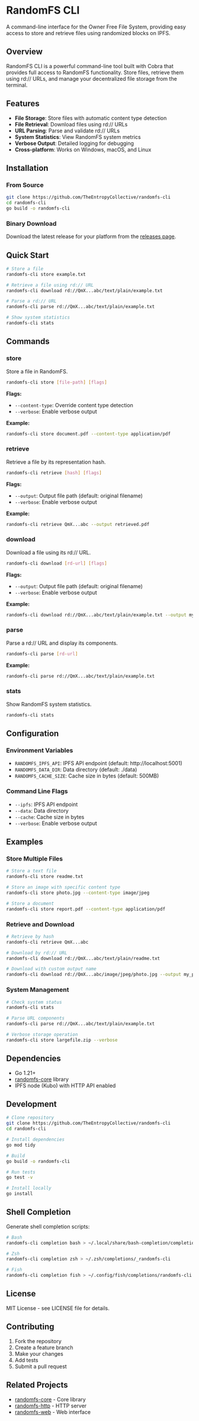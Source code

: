 # RandomFS CLI

A command-line interface for the Owner Free File System, providing easy access to store and retrieve files using randomized blocks on IPFS.

## Overview

RandomFS CLI is a powerful command-line tool built with Cobra that provides full access to RandomFS functionality. Store files, retrieve them using rd:// URLs, and manage your decentralized file storage from the terminal.

## Features

- **File Storage**: Store files with automatic content type detection
- **File Retrieval**: Download files using rd:// URLs
- **URL Parsing**: Parse and validate rd:// URLs
- **System Statistics**: View RandomFS system metrics
- **Verbose Output**: Detailed logging for debugging
- **Cross-platform**: Works on Windows, macOS, and Linux

## Installation

### From Source
```bash
git clone https://github.com/TheEntropyCollective/randomfs-cli
cd randomfs-cli
go build -o randomfs-cli
```

### Binary Download
Download the latest release for your platform from the [releases page](https://github.com/TheEntropyCollective/randomfs-cli/releases).

## Quick Start

```bash
# Store a file
randomfs-cli store example.txt

# Retrieve a file using rd:// URL
randomfs-cli download rd://QmX...abc/text/plain/example.txt

# Parse a rd:// URL
randomfs-cli parse rd://QmX...abc/text/plain/example.txt

# Show system statistics
randomfs-cli stats
```

## Commands

### store
Store a file in RandomFS.

```bash
randomfs-cli store [file-path] [flags]
```

**Flags:**
- `--content-type`: Override content type detection
- `--verbose`: Enable verbose output

**Example:**
```bash
randomfs-cli store document.pdf --content-type application/pdf
```

### retrieve
Retrieve a file by its representation hash.

```bash
randomfs-cli retrieve [hash] [flags]
```

**Flags:**
- `--output`: Output file path (default: original filename)
- `--verbose`: Enable verbose output

**Example:**
```bash
randomfs-cli retrieve QmX...abc --output retrieved.pdf
```

### download
Download a file using its rd:// URL.

```bash
randomfs-cli download [rd-url] [flags]
```

**Flags:**
- `--output`: Output file path (default: original filename)
- `--verbose`: Enable verbose output

**Example:**
```bash
randomfs-cli download rd://QmX...abc/text/plain/example.txt --output myfile.txt
```

### parse
Parse a rd:// URL and display its components.

```bash
randomfs-cli parse [rd-url]
```

**Example:**
```bash
randomfs-cli parse rd://QmX...abc/text/plain/example.txt
```

### stats
Show RandomFS system statistics.

```bash
randomfs-cli stats
```

## Configuration

### Environment Variables
- `RANDOMFS_IPFS_API`: IPFS API endpoint (default: http://localhost:5001)
- `RANDOMFS_DATA_DIR`: Data directory (default: ./data)
- `RANDOMFS_CACHE_SIZE`: Cache size in bytes (default: 500MB)

### Command Line Flags
- `--ipfs`: IPFS API endpoint
- `--data`: Data directory
- `--cache`: Cache size in bytes
- `--verbose`: Enable verbose output

## Examples

### Store Multiple Files
```bash
# Store a text file
randomfs-cli store readme.txt

# Store an image with specific content type
randomfs-cli store photo.jpg --content-type image/jpeg

# Store a document
randomfs-cli store report.pdf --content-type application/pdf
```

### Retrieve and Download
```bash
# Retrieve by hash
randomfs-cli retrieve QmX...abc

# Download by rd:// URL
randomfs-cli download rd://QmX...abc/text/plain/readme.txt

# Download with custom output name
randomfs-cli download rd://QmX...abc/image/jpeg/photo.jpg --output my_photo.jpg
```

### System Management
```bash
# Check system status
randomfs-cli stats

# Parse URL components
randomfs-cli parse rd://QmX...abc/text/plain/example.txt

# Verbose storage operation
randomfs-cli store largefile.zip --verbose
```

## Dependencies

- Go 1.21+
- [randomfs-core](https://github.com/TheEntropyCollective/randomfs-core) library
- IPFS node (Kubo) with HTTP API enabled

## Development

```bash
# Clone repository
git clone https://github.com/TheEntropyCollective/randomfs-cli
cd randomfs-cli

# Install dependencies
go mod tidy

# Build
go build -o randomfs-cli

# Run tests
go test -v

# Install locally
go install
```

## Shell Completion

Generate shell completion scripts:

```bash
# Bash
randomfs-cli completion bash > ~/.local/share/bash-completion/completions/randomfs-cli

# Zsh
randomfs-cli completion zsh > ~/.zsh/completions/_randomfs-cli

# Fish
randomfs-cli completion fish > ~/.config/fish/completions/randomfs-cli.fish
```

## License

MIT License - see LICENSE file for details.

## Contributing

1. Fork the repository
2. Create a feature branch
3. Make your changes
4. Add tests
5. Submit a pull request

## Related Projects

- [randomfs-core](https://github.com/TheEntropyCollective/randomfs-core) - Core library
- [randomfs-http](https://github.com/TheEntropyCollective/randomfs-http) - HTTP server
- [randomfs-web](https://github.com/TheEntropyCollective/randomfs-web) - Web interface 